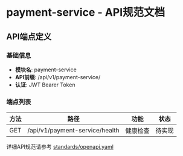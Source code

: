 # payment-service - API规范文档

## API端点定义

### 基础信息
- **模块名**: payment-service
- **API前缀**: /api/v1/payment-service/
- **认证**: JWT Bearer Token

### 端点列表

| 方法 | 路径 | 功能 | 状态 |
|------|------|------|------|
| GET | /api/v1/payment-service/health | 健康检查 | 待实现 |

详细API规范请参考 [standards/openapi.yaml](../../standards/openapi.yaml)
